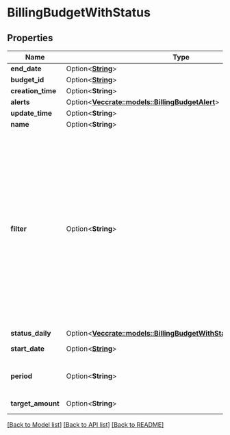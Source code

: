 # BillingBudgetWithStatus

## Properties

Name | Type | Description | Notes
------------ | ------------- | ------------- | -------------
**end_date** | Option<[**String**](string.md)> | Optional end date of the budget. | [optional]
**budget_id** | Option<[**String**](String.md)> |  | [optional]
**creation_time** | Option<**String**> |  | [optional]
**alerts** | Option<[**Vec<crate::models::BillingBudgetAlert>**](BillingBudgetAlert.md)> |  | [optional]
**update_time** | Option<**String**> |  | [optional]
**name** | Option<**String**> | Human-readable name of the budget. | [optional]
**filter** | Option<**String**> |  SQL-like filter expression with workspaceId, SKU and tag. Usage in your account that matches this expression will be counted in this budget.  Supported properties on left-hand side of comparison:  * `workspaceId` - the ID of the workspace  * `sku` - SKU of the cluster, Eg. `STANDARD_ALL_PURPOSE_COMPUTE`   * `tag.tagName`, `tag.'tag name'` - tag of the cluster   Supported comparison operators:  * `=` - equal   * `!=` - not equal   Supported logical operators: `AND`, `OR`.  Examples:  * `workspaceId=123 OR (sku='STANDARD_ALL_PURPOSE_COMPUTE' AND tag.'my tag'='my value')`  * `workspaceId!=456`  * `sku='STANDARD_ALL_PURPOSE_COMPUTE' OR sku='PREMIUM_ALL_PURPOSE_COMPUTE'`  * `tag.name1='value1' AND tag.name2='value2'`   | [optional]
**status_daily** | Option<[**Vec<crate::models::BillingBudgetWithStatusStatusDailyInner>**](BillingBudgetWithStatus_status_daily_inner.md)> |  | [optional]
**start_date** | Option<[**String**](string.md)> | Start date of the budget period calculation. | [optional]
**period** | Option<**String**> |  Period length in years, months, weeks and/or days.  Examples: `1 month`, `30 days`, `1 year, 2 months, 1 week, 2 days`   | [optional]
**target_amount** | Option<**String**> | Target amount of the budget per period in USD. | [optional]

[[Back to Model list]](../README.md#documentation-for-models) [[Back to API list]](../README.md#documentation-for-api-endpoints) [[Back to README]](../README.md)


